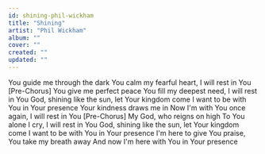 ```yaml
---
id: shining-phil-wickham
title: "Shining"
artist: "Phil Wickham"
album: ""
cover: ""
created: ""
updated: ""
---
```


You guide me through the dark
You calm my fearful heart, I will rest in You
[Pre-Chorus]
You give me perfect peace
You fill my deepest need, I will rest in You
God, shining like the sun, let Your kingdom come
I want to be with You in Your presence
Your kindness draws me in
Now I'm with You once again, I will rest in You
[Pre-Chorus]
My God, who reigns on high
To You alone I cry, I will rest in You
God, shining like the sun, let Your kingdom come
I want to be with You in Your presence
I'm here to give You praise, You take my breath away
And now I'm here with You in Your presence